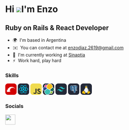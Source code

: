 Hi ![](https://user-images.githubusercontent.com/18350557/176309783-0785949b-9127-417c-8b55-ab5a4333674e.gif)I'm Enzo
============================================================================================================================

Ruby on Rails & React Developer
-------------------------------

* 🌍  I'm based in Argentina
* ✉️  You can contact me at [enzodiaz.2619@gmail.com](mailto:enzodiaz.2619@gmail.com)
* 🚀  I'm currently working at [Sinaptia](http://sinaptia.dev)
* ⚡  Work hard, play hard

### Skills


<p align="left">
<a href="https://rubyonrails.org" target="_blank" rel="noreferrer"><img src="https://github.com/tandpfun/skill-icons/raw/main/icons/Rails.svg" width="36" height="36" alt="Ruby" /></a>
<a href="https://reactjs.org/" target="_blank" rel="noreferrer"><img src="https://github.com/tandpfun/skill-icons/raw/main/icons/React-Dark.svg" width="36" height="36" alt="React" /></a>
<a href="https://developer.mozilla.org/en-US/docs/Web/JavaScript" target="_blank" rel="noreferrer"><img src="https://github.com/tandpfun/skill-icons/raw/main/icons/JavaScript.svg" width="36" height="36" alt="JavaScript" /></a>
<a href="https://www.elastic.co/es/elasticsearch" target="_blank" rel="noreferrer"><img src="https://github.com/tandpfun/skill-icons/raw/main/icons/Elasticsearch-Dark.svg" width="36" height="36" alt="Elasticsearch" /></a>
<a href="https://tailwindcss.com/" target="_blank" rel="noreferrer"><img src="https://github.com/tandpfun/skill-icons/raw/main/icons/TailwindCSS-Dark.svg" width="36" height="36" alt="TailwindCSS" /></a>
<a href="https://www.postgresql.org/" target="_blank" rel="noreferrer"><img src="https://github.com/tandpfun/skill-icons/raw/main/icons/PostgreSQL-Dark.svg" width="36" height="36" alt="PostgreSQL" /></a>
<a href="https://ubuntu.com" target="_blank" rel="noreferrer"><img src="https://github.com/tandpfun/skill-icons/raw/main/icons/Linux-Dark.svg" width="36" height="36" alt="Linux" /></a>
</p>


### Socials

<p align="left"> <a href="https://www.linkedin.com/in/enzo-rodrigo-diaz" target="_blank" rel="noreferrer"><img src="https://raw.githubusercontent.com/danielcranney/readme-generator/main/public/icons/socials/linkedin.svg" width="32" height="32" /></a></p>
